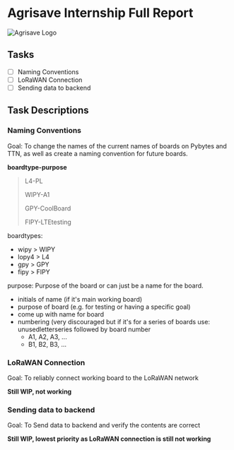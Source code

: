 # Agrisave Internship Full Report
![Agrisave Logo](https://agrisave.com.au/wp-content/uploads/2019/09/Agrisavelogo6-160x30.png)

## Tasks
- [ ] Naming Conventions
- [ ] LoRaWAN Connection
- [ ] Sending data to backend

## Task Descriptions
### Naming Conventions
Goal: To change the names of the current names of boards on Pybytes and TTN, as well as create a naming convention for future boards.

**boardtype-purpose**
> L4-PL
> 
> WIPY-A1
> 
> GPY-CoolBoard
> 
> FIPY-LTEtesting

boardtypes:
- wipy > WIPY
- lopy4 > L4
- gpy > GPY
- fipy > FIPY

purpose:
Purpose of the board or can just be a name for the board.
- initials of name (if it's main working board)
- purpose of board (e.g. for testing or having a specific goal)
- come up with name for board
- numbering (very discouraged but if it's for a series of boards use: unusedletterseries followed by board number
  - A1, A2, A3, ...
  - B1, B2, B3, ...

### LoRaWAN Connection
Goal: To reliably connect working board to the LoRaWAN network 

**Still WIP, not working**

### Sending data to backend
Goal: To Send data to backend and verify the contents are correct

**Still WIP, lowest priority as LoRaWAN connection is still not working**
